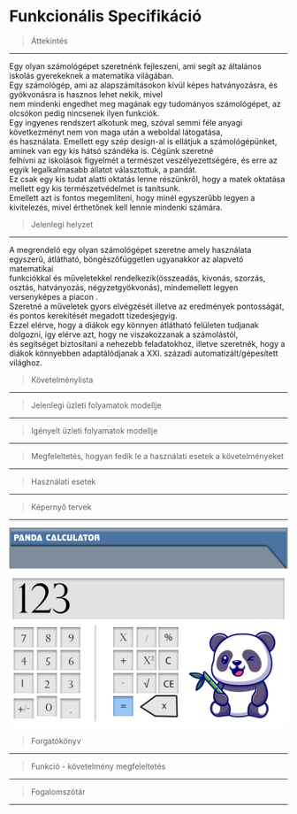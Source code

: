 # Funkcionális Specifikáció
>Áttekintés
---
Egy olyan számológépet szeretnénk fejleszeni, ami segít az általános iskolás gyerekeknek a matematika világában. <br>
Egy számológép, ami az alapszámításokon kívül képes hatványozásra, és gyökvonásra is hasznos lehet nekik, mivel <br>
nem mindenki engedhet meg magának egy tudományos számológépet, az olcsókon pedig nincsenek ilyen funkciók. <br>
Egy ingyenes rendszert alkotunk meg, szóval semmi féle anyagi következményt nem von maga után a weboldal látogatása, <br>
és használata. Emellett egy szép design-al is ellátjuk a számológépünket, aminek van egy kis hátsó szándéka is. Cégünk szeretné <br>
felhívni az iskolások figyelmét a természet veszélyezettségére, és erre az egyik legalkalmasabb állatot választottuk, a pandát. <br>
Ez csak egy kis tudat alatti oktatás lenne részünkről, hogy a matek oktatása mellett egy kis természetvédelmet is tanítsunk. <br>
Emellett azt is fontos megemlíteni, hogy minél egyszerűbb legyen a kivitelezés, mivel érthetőnek kell lennie mindenki számára.<br>

>Jelenlegi helyzet
---
A megrendeló  egy olyan számológépet szeretne amely használata egyszerű, átlátható, böngészőfüggetlen ugyanakkor az alapvetó matematikai <br>
funkciókkal és műveletekkel rendelkezik(összeadás, kivonás, szorzás, osztás, hatványozás, négyzetgyökvonás), mindemellett legyen versenyképes a piacon . <br>
Szeretné a műveletek gyors elvégzését illetve az eredmények pontosságát, és pontos kerekítését megadott tizedesjegyig. <br>
Ezzel elérve, hogy a diákok egy könnyen átlátható felületen tudjanak dolgozni, így elérve azt, hogy ne viszakozzanak a számolástól, <br>
és segítséget biztosítani a nehezebb feladatokhoz, illetve szeretnék, hogy a diákok könnyebben adaptálódjanak a XXI. századi automatizált/gépesített világhoz. <br> 
>Követelménylista
---

>Jelenlegi üzleti folyamatok modellje
---

>Igényelt üzleti folyamatok modellje
---

>Megfeleltetés, hogyan fedik le a használati esetek a követelményeket
---

>Használati esetek
---

>Képernyő tervek
---
![Panda Calculator Preview](/panda_calculator.png)

>Forgatókönyv
---

>Funkció - követelmény megfeleltetés
---

>Fogalomszótár
---